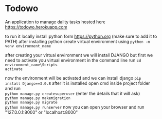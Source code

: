# Todowo
An application to manage dailty tasks
hosted here https://todowo.herokuapp.com

to run it locally install python form https://python.org (make sure to add it to PATH)
after installing python create virtual enviironment using 
```python -m venv environment_name```

after creating your virtual environment we will install DJANGO but first we need to activate you virtual environment
in the command line run
```cd environment_name\Scripts``` <br>
```activate```

now the environment will be activated and we can install django
```pip install Django==3.0.8```
after it is installed open cmd inside project folder and run <br>
```python manage.py createsuperuser``` (enter the details that it will ask)<br>
```python manage.py makemigration``` <br>
```python manage.py migrate```<br>
```python manage.py runserver```
now you can open your browser and run "127.0.0.1:8000" or "localhost:8000"
